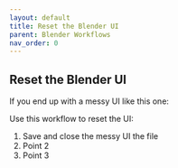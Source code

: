```yaml
---
layout: default
title: Reset the Blender UI
parent: Blender Workflows
nav_order: 0
---
```


## Reset the Blender UI

If you end up with a messy UI like this one:

Use this workflow to reset the UI:

1. Save and close the messy UI the file
2. Point 2
3. Point 3
